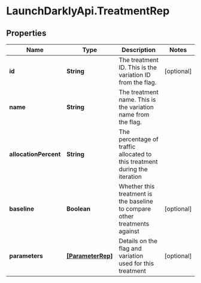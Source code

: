 # LaunchDarklyApi.TreatmentRep

## Properties

Name | Type | Description | Notes
------------ | ------------- | ------------- | -------------
**id** | **String** | The treatment ID. This is the variation ID from the flag. | [optional] 
**name** | **String** | The treatment name. This is the variation name from the flag. | 
**allocationPercent** | **String** | The percentage of traffic allocated to this treatment during the iteration | 
**baseline** | **Boolean** | Whether this treatment is the baseline to compare other treatments against | [optional] 
**parameters** | [**[ParameterRep]**](ParameterRep.md) | Details on the flag and variation used for this treatment | [optional] 


